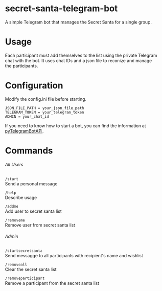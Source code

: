 # secret-santa-telegram-bot
A simple Telegram bot that manages the Secret Santa for a single group. 

# Usage
Each participant must add themselves to the list using the private Telegram chat with the bot. 
It uses chat IDs and a json file to reconize and manage the participants.

# Configuration
Modify the config.ini file before starting.
```
JSON_FILE_PATH = your_json_file_path
TELEGRAM_TOKEN = your_telegram_token
ADMIN = your_chat_id
```
If you need to know how to start a bot, you can find the information at [pyTelegramBotAPI](https://github.com/eternnoir/pyTelegramBotAPI).

# Commands

###### All Users

`/start`  
Send a personal message

`/help`  
Describe usage

`/addme`  
Add user to secret santa list

`/removeme`  
Remove user from secret santa list

###### Admin
`/startsecretsanta`  
Send messagge to all participants with recipient's name and wishlist

`/removeall`  
Clear the secret santa list

`/removeparticipant`  
Remove a participant from the secret santa list
